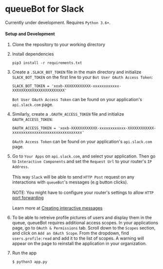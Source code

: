 # queueBot for Slack
Currently under development.
Requires `Python 3.6+`.

#### Setup and Development

1) Clone the repository to your working directory
2) Install dependencies
	```
	pip3 install -r requirements.txt
	```
3) Create a `.SLACK_BOT_TOKEN` file in the main directory and initialize `SLACK_BOT_TOKEN` on the first line to your `Bot User OAuth Access Token`:
	```
    SLACK_BOT_TOKEN = 'xoxb-XXXXXXXXXXXX-xxxxxxxxxxxx-XXXXXXXXXXXXXXXXXXXXXXXX'
    ```
	`Bot User OAuth Access Token` can be found on your application's `api.slack.com` page.

4) Similarly, create a `.OAUTH_ACCESS_TOKEN` file and initialize `OAUTH_ACCESS_TOKEN`:
	```
    OAUTH_ACCESS_TOKEN = 'xoxb-XXXXXXXXXXXX-xxxxxxxxxxxx-XXXXXXXXXXXX-xxxxxxxxxxxxxxxxxxxxxxxxxxxxxxxx'
    ```
	`OAuth Access Token` can be found on your application's `api.slack.com` page.

5) Go to `Your Apps` on `api.slack.com`, and select your application. Then go to `Interactive Components` and set the `Request Url` to your router's `IP Address`. <br><br> This way `Slack` will be able to send `HTTP Post` request on any interactions with `queueBot`'s messages (e.g button clicks).<br><br>NOTE: You might have to configure your router's settings to allow `HTTP` [port forwarding](https://whatismyipaddress.com/port-forwarding)<br><br> Learn more at [Creating interactive messages](https://api.slack.com/messaging/interactivity#components)

6) To be able to retreive profile pictures of users and display them in the queue, queueBot requires additional access scopes. In your applications page, go to `OAuth & Permissions` tab. Scroll down to the `Scopes` section, and click on `Add an OAuth Scope`. From the dropdown, find `users.profile:read` and add it to the list of scopes. A warning will appear on the page to reinstall the application in your organization.

7) Run the app
	```
    $ python3 app.py
	```
